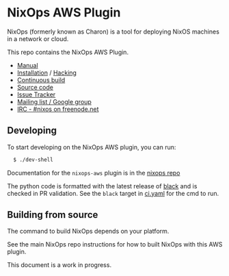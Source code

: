 # NixOps AWS Plugin

NixOps (formerly known as Charon) is a tool for deploying NixOS
machines in a network or cloud.

This repo contains the NixOps AWS Plugin.

* [Manual](https://nixos.org/nixops/manual/)
* [Installation](https://nixos.org/nixops/manual/#chap-installation) / [Hacking](https://nixos.org/nixops/manual/#chap-hacking)
* [Continuous build](http://hydra.nixos.org/jobset/nixops/master#tabs-jobs)
* [Source code](https://github.com/NixOS/nixops)
* [Issue Tracker](https://github.com/NixOS/nixops/issues)
* [Mailing list / Google group](https://groups.google.com/forum/#!forum/nixops-users)
* [IRC - #nixos on freenode.net](irc://irc.freenode.net/#nixos)

## Developing

To start developing on the NixOps AWS plugin, you can run:

```bash
  $ ./dev-shell
```

Documentation for the `nixops-aws` plugin is in the [nixops repo](https://github.com/NixOS/nixops)

The python code is formatted with the latest release of [black](https://black.readthedocs.io/en/stable)
and is checked in PR validation. See the `black` target in [ci.yaml](./github/workflows/ci.yaml) for the cmd to run.

## Building from source

The command to build NixOps depends on your platform.

See the main NixOps repo instructions for how to built NixOps
with this AWS plugin.

This document is a work in progress.
